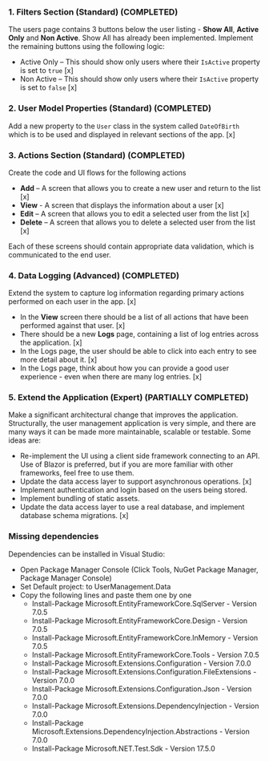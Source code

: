### 1. Filters Section (Standard) (COMPLETED)

The users page contains 3 buttons below the user listing - **Show All**, **Active Only** and **Non Active**. Show All has already been implemented. Implement the remaining buttons using the following logic:
* Active Only – This should show only users where their `IsActive` property is set to `true` [x]
* Non Active – This should show only users where their `IsActive` property is set to `false` [x]

### 2. User Model Properties (Standard) (COMPLETED)

Add a new property to the `User` class in the system called `DateOfBirth` which is to be used and displayed in relevant sections of the app. [x]

### 3. Actions Section (Standard) (COMPLETED)

Create the code and UI flows for the following actions
* **Add** – A screen that allows you to create a new user and return to the list [x]
* **View** - A screen that displays the information about a user [x]
* **Edit** – A screen that allows you to edit a selected user from the list [x]
* **Delete** – A screen that allows you to delete a selected user from the list [x]

Each of these screens should contain appropriate data validation, which is communicated to the end user.

### 4. Data Logging (Advanced) (COMPLETED)

Extend the system to capture log information regarding primary actions performed on each user in the app. [x]
* In the **View** screen there should be a list of all actions that have been performed against that user. [x]
* There should be a new **Logs** page, containing a list of log entries across the application. [x]
* In the Logs page, the user should be able to click into each entry to see more detail about it. [x]
* In the Logs page, think about how you can provide a good user experience - even when there are many log entries. [x]

### 5. Extend the Application (Expert) (PARTIALLY COMPLETED)

Make a significant architectural change that improves the application.
Structurally, the user management application is very simple, and there are many ways it can be made more maintainable, scalable or testable.
Some ideas are:
* Re-implement the UI using a client side framework connecting to an API. Use of Blazor is preferred, but if you are more familiar with other frameworks, feel free to use them.
* Update the data access layer to support asynchronous operations. [x]
* Implement authentication and login based on the users being stored.
* Implement bundling of static assets.
* Update the data access layer to use a real database, and implement database schema migrations. [x]

### Missing dependencies
Dependencies can be installed in Visual Studio:
* Open Package Manager Console (Click Tools, NuGet Package Manager, Package Manager Console)
* Set Default project: to UserManagement.Data
* Copy the following lines and paste them one by one
    * Install-Package Microsoft.EntityFrameworkCore.SqlServer - Version 7.0.5
    * Install-Package Microsoft.EntityFrameworkCore.Design - Version 7.0.5
    * Install-Package Microsoft.EntityFrameworkCore.InMemory - Version 7.0.5
    * Install-Package Microsoft.EntityFrameworkCore.Tools - Version 7.0.5
    * Install-Package Microsoft.Extensions.Configuration - Version 7.0.0
    * Install-Package Microsoft.Extensions.Configuration.FileExtensions - Version 7.0.0
    * Install-Package Microsoft.Extensions.Configuration.Json - Version 7.0.0
    * Install-Package Microsoft.Extensions.DependencyInjection - Version 7.0.0
    * Install-Package Microsoft.Extensions.DependencyInjection.Abstractions - Version 7.0.0
    * Install-Package Microsoft.NET.Test.Sdk - Version 17.5.0
